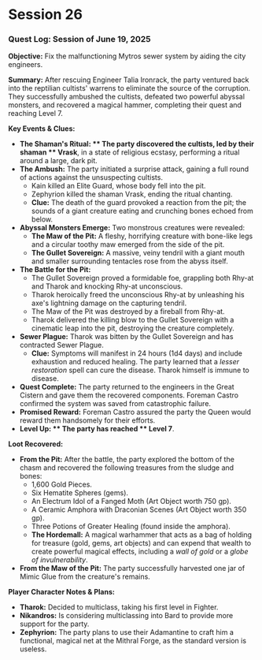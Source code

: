 # Session 26

### **Quest Log: Session of June 19, 2025**

 **Objective:** Fix the malfunctioning Mytros sewer system by aiding the city engineers.

 **Summary:** After rescuing Engineer Talia Ironrack, the party ventured back into the reptilian cultists' warrens to eliminate the source of the corruption. They successfully ambushed the cultists, defeated two powerful abyssal monsters, and recovered a magical hammer, completing their quest and reaching Level 7\.

 **Key Events & Clues:**

* **The Shaman's Ritual: ** The party discovered the cultists, led by their shaman ** Vrask**, in a state of religious ecstasy, performing a ritual around a large, dark pit.  
* **The Ambush:** The party initiated a surprise attack, gaining a full round of actions against the unsuspecting cultists.  
  * Kain killed an Elite Guard, whose body fell into the pit.  
  * Zephyrion killed the shaman Vrask, ending the ritual chanting.  
  * **Clue:** The death of the guard provoked a reaction from the pit; the sounds of a giant creature eating and crunching bones echoed from below.  
* **Abyssal Monsters Emerge:** Two monstrous creatures were revealed:  
  * **The Maw of the Pit:** A fleshy, horrifying creature with bone-like legs and a circular toothy maw emerged from the side of the pit.  
  * **The Gullet Sovereign:** A massive, veiny tendril with a giant mouth and smaller surrounding tentacles rose from the abyss itself.  
* **The Battle for the Pit:**  
  * The Gullet Sovereign proved a formidable foe, grappling both Rhy-at and Tharok and knocking Rhy-at unconscious.  
  * Tharok heroically freed the unconscious Rhy-at by unleashing his axe's lightning damage on the capturing tendril.  
  * The Maw of the Pit was destroyed by a fireball from Rhy-at.  
  * Tharok delivered the killing blow to the Gullet Sovereign with a cinematic leap into the pit, destroying the creature completely.  
* **Sewer Plague:** Tharok was bitten by the Gullet Sovereign and has contracted Sewer Plague.  
  * **Clue:** Symptoms will manifest in 24 hours (1d4 days) and include exhaustion and reduced healing. The party learned that a *lesser restoration* spell can cure the disease. Tharok himself is immune to disease.  
* **Quest Complete:** The party returned to the engineers in the Great Cistern and gave them the recovered components. Foreman Castro confirmed the system was saved from catastrophic failure.  
* **Promised Reward:** Foreman Castro assured the party the Queen would reward them handsomely for their efforts.  
* **Level Up: ** The party has reached ** Level 7**.

 **Loot Recovered:**

* **From the Pit:** After the battle, the party explored the bottom of the chasm and recovered the following treasures from the sludge and bones:  
  * 1,600 Gold Pieces.  
  * Six Hematite Spheres (gems).  
  * An Electrum Idol of a Fanged Moth (Art Object worth 750 gp).  
  * A Ceramic Amphora with Draconian Scenes (Art Object worth 350 gp).  
  * Three Potions of Greater Healing (found inside the amphora).  
  * **The Hordemall:** A magical warhammer that acts as a bag of holding for treasure (gold, gems, art objects) and can expend that wealth to create powerful magical effects, including a *wall of gold* or a *globe of invulnerability*.  
* **From the Maw of the Pit:** The party successfully harvested one jar of Mimic Glue from the creature's remains.

 **Player Character Notes & Plans:**

* **Tharok:** Decided to multiclass, taking his first level in Fighter.  
* **Nikandros:** Is considering multiclassing into Bard to provide more support for the party.  
* **Zephyrion:** The party plans to use their Adamantine to craft him a functional, magical net at the Mithral Forge, as the standard version is useless.
